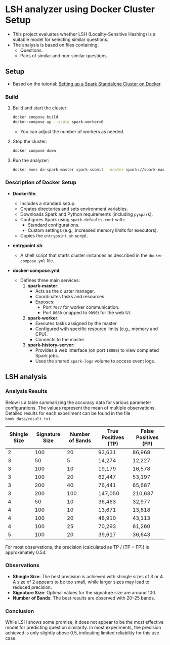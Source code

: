 # LSH analyzer using Docker Cluster Setup

- This project evaluates whether LSH (Locality-Sensitive Hashing) is a suitable model for selecting similar questions.
- The analysis is based on files containing:
    - Questions.
    - Pairs of similar and non-similar questions.

## Setup

- Based on the tutorial: [Setting up a Spark Standalone Cluster on Docker](https://medium.com/@MarinAgli1/setting-up-a-spark-standalone-cluster-on-docker-in-layman-terms-8cbdc9fdd14b).

### Build

1. Build and start the cluster:
     ```bash
     docker compose build
     docker-compose up --scale spark-worker=6
     ```
     - You can adjust the number of workers as needed.

2. Stop the cluster:
     ```bash
     docker compose down
     ```

3. Run the analyzer:
     ```bash
     docker exec da-spark-master spark-submit --master spark://spark-master:7077 --deploy-mode client ./apps/lsh.py
     ```

### Description of Docker Setup

- **Dockerfile**:
    - Includes a standard setup.
    - Creates directories and sets environment variables.
    - Downloads Spark and Python requirements (including `pyspark`).
    - Configures Spark using `spark-defaults.conf` with:
        - Standard configurations.
        - Custom settings (e.g., increased memory limits for executors).
    - Copies the `entrypoint.sh` script.

- **entrypoint.sh**:
    - A shell script that starts cluster instances as described in the `docker-compose.yml` file.

- **docker-compose.yml**:
    - Defines three main services:
        1. **spark-master**:
             - Acts as the cluster manager.
             - Coordinates tasks and resources.
             - Exposes:
                 - Port `7077` for worker communication.
                 - Port `8080` (mapped to `9090`) for the web UI.
        2. **spark-worker**:
             - Executes tasks assigned by the master.
             - Configured with specific resource limits (e.g., memory and CPU).
             - Connects to the master.
        3. **spark-history-server**:
             - Provides a web interface (on port `18080`) to view completed Spark jobs.
             - Uses the shared `spark-logs` volume to access event logs.

## LSH analysis

### Analysis Results

Below is a table summarizing the accuracy data for various parameter configurations. The values represent the mean of multiple observations. Detailed results for each experiment can be found in the file `book_data/result.txt`.

| Shingle Size | Signature Size | Number of Bands | True Positives (TP) | False Positives (FP) |
|--------------|----------------|------------------|----------------------|----------------------|
| 2            | 100            | 20               | 93,631              | 86,968              |
| 3            | 50             | 5                | 14,274              | 12,227              |
| 3            | 100            | 10               | 19,179              | 16,578              |
| 3            | 100            | 20               | 62,447              | 53,197              |
| 3            | 200            | 40               | 76,441              | 65,687              |
| 3            | 200            | 100              | 147,050             | 210,637             |
| 4            | 50             | 10               | 36,463              | 32,977              |
| 4            | 100            | 10               | 13,671              | 13,618              |
| 4            | 100            | 20               | 48,910              | 43,113              |
| 4            | 100            | 25               | 70,293              | 61,260              |
| 5            | 100            | 20               | 39,617              | 36,643              |

For most observations, the precision (calculated as TP / (TP + FP)) is approximately 0.54.

### Observations

- **Shingle Size**: The best precision is achieved with shingle sizes of 3 or 4. A size of 2 appears to be too small, while larger sizes may lead to reduced precision.
- **Signature Size**: Optimal values for the signature size are around 100.
- **Number of Bands**: The best results are observed with 20–25 bands.

### Conclusion

While LSH shows some promise, it does not appear to be the most effective model for predicting question similarity. In most experiments, the precision achieved is only slightly above 0.5, indicating limited reliability for this use case.

